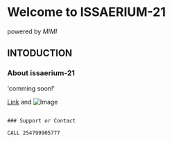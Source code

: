 # Welcome to ISSAERIUM-21 
powered by _*MIMI*_

## INTODUCTION
### About issaerium-21

'comming soon!'

[Link](url) and ![Image](src)
```(https://github.com/Issadeen/Isserium21.github.io/settings/pages).

### Support or Contact

CALL 254799905777
